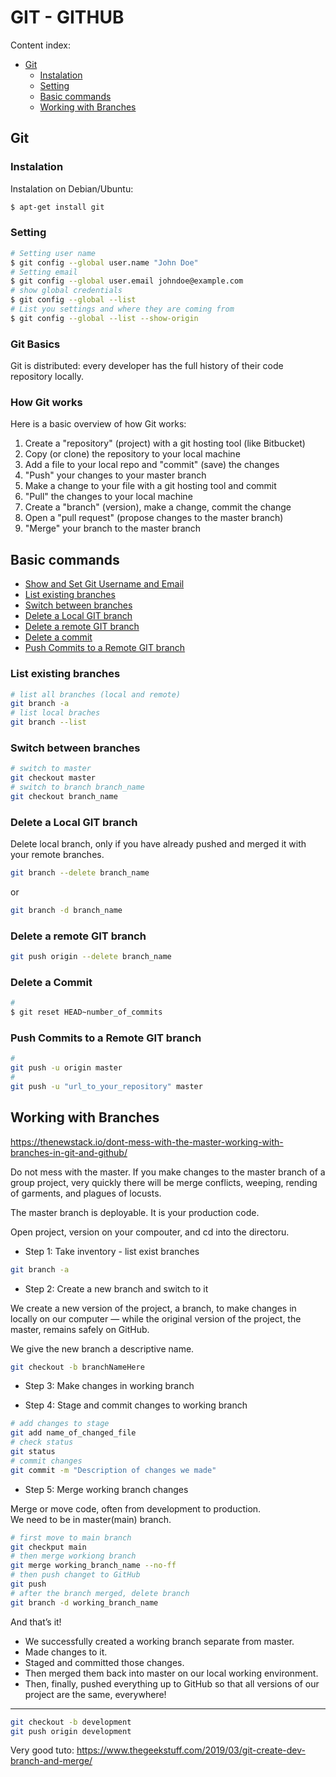 # GIT - GITHUB

Content index:

* [Git](#git)
  * [Instalation](#instalation)
  * [Setting](#setting)
  * [Basic commands](#basic-commands)
  * [Working with Branches](#working-with-branches)

## Git

### Instalation

Instalation on Debian/Ubuntu:

```bash
$ apt-get install git
```

### Setting

```bash
# Setting user name
$ git config --global user.name "John Doe"
# Setting email
$ git config --global user.email johndoe@example.com
# show global credentials
$ git config --global --list
# List you settings and where they are coming from
$ git config --global --list --show-origin
```

### Git Basics

Git is distributed: every developer has the full history of their code repository locally.

### How Git works

Here is a basic overview of how Git works:

1. Create a "repository" (project) with a git hosting tool (like Bitbucket)
2. Copy (or clone) the repository to your local machine
3. Add a file to your local repo and "commit" (save) the changes
4. "Push" your changes to your master branch
5. Make a change to your file with a git hosting tool and commit
6. "Pull" the changes to your local machine
7. Create a "branch" (version), make a change, commit the change
8. Open a "pull request" (propose changes to the master branch)
9. "Merge" your branch to the master branch

## Basic commands

* [Show and Set Git Username and Email](#show-and-set-git-username-and-email)
* [List existing branches](#list-existing-branches)
* [Switch between branches](#switch-between-branches)
* [Delete a Local GIT branch](#delete-a-local-git-branch)
* [Delete a remote GIT branch](#delete-a-remote-git-branch)
* [Delete a commit](#delete-a-commit)
* [Push Commits to a Remote GIT branch](#push-commits-to-a-remote-git-branch)

### List existing branches

```bash
# list all branches (local and remote)
git branch -a
# list local braches
git branch --list
```

### Switch between branches

```bash
# switch to master
git checkout master
# switch to branch branch_name
git checkout branch_name
```

### Delete a Local GIT branch

Delete local branch, only if you have already pushed and merged it with your remote branches.

```bash
git branch --delete branch_name
```

or

```bash
git branch -d branch_name
```

### Delete a remote GIT branch

```bash
git push origin --delete branch_name
```

### Delete a Commit

```bash
# 
$ git reset HEAD~number_of_commits
```

### Push Commits to a Remote GIT branch

```bash
#
git push -u origin master
#
git push -u "url_to_your_repository" master
```

## Working with Branches

<https://thenewstack.io/dont-mess-with-the-master-working-with-branches-in-git-and-github/>

Do not mess with the master. If you make changes to the master branch of a group project, very quickly there will be merge conflicts, weeping, rending of garments, and plagues of locusts.  

The master branch is deployable. It is your production code.

Open project, version on your compouter, and cd into the directoru.

* Step 1: Take inventory - list exist branches

```bash
git branch -a

```

* Step 2: Create a new branch and switch to it

We create a new version of the project, a branch, to make changes in locally on our computer — while the original version of the project, the master, remains safely on GitHub.  

We give the new branch a descriptive name.  

```bash
git checkout -b branchNameHere
```

* Step 3: Make changes in working branch

* Step 4: Stage and commit changes to working branch

```bash
# add changes to stage
git add name_of_changed_file
# check status
git status
# commit changes
git commit -m "Description of changes we made"
```

* Step 5: Merge working branch changes

Merge or move code, often from development to production.  
We need to be in master(main) branch.  

```bash
# first move to main branch
git checkput main
# then merge workiong branch
git merge working_branch_name --no-ff
# then push changet to GitHub
git push
# after the branch merged, delete branch
git branch -d working_branch_name
```

And that’s it!

* We successfully created a working branch separate from master.
* Made changes to it.
* Staged and committed those changes.
* Then merged them back into master on our local working environment.
* Then, finally, pushed everything up to GitHub so that all versions of our project are the same, everywhere!

-------------------------------------------------------------------------------

```bash
git checkout -b development
git push origin development
```

Very good tuto:
<https://www.thegeekstuff.com/2019/03/git-create-dev-branch-and-merge/>
